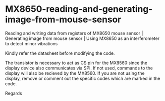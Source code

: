 # MX8650-reading-and-generating-image-from-mouse-sensor
Reading and writing data from registers of MX8650 mouse sensor | Generating image from mouse sensor | Using MX8650 as an interferometer to detect minor vibrations

Kindly refer the datasheet before modifying the code.

The transistor is necessary to act as CS pin for the MX8560 since the display device also communicates via SPI. If not used, commands to the display will also be recieved by the MX8560. If you are not using the display, remove or comment out the specific codes which are marked in the code.

Regards
